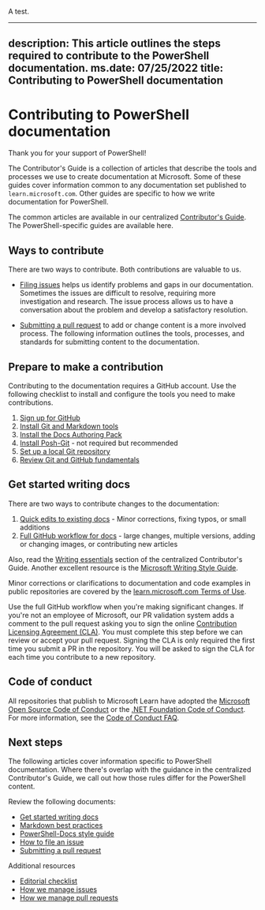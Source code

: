 A test.

---
description: This article outlines the steps required to contribute to the PowerShell documentation.
ms.date: 07/25/2022
title: Contributing to PowerShell documentation
---
# Contributing to PowerShell documentation

Thank you for your support of PowerShell!

The Contributor's Guide is a collection of articles that describe the tools and processes we use to
create documentation at Microsoft. Some of these guides cover information common to any
documentation set published to `learn.microsoft.com`. Other guides are specific to how we write
documentation for PowerShell.

The common articles are available in our centralized [Contributor's Guide][1]. The
PowerShell-specific guides are available here.

## Ways to contribute

There are two ways to contribute. Both contributions are valuable to us.

- [Filing issues][2] helps us identify problems and gaps in our documentation. Sometimes the issues
  are difficult to resolve, requiring more investigation and research. The issue process allows us
  to have a conversation about the problem and develop a satisfactory resolution.

- [Submitting a pull request][3] to add or change content is a more involved process. The following
  information outlines the tools, processes, and standards for submitting content to the
  documentation.

## Prepare to make a contribution

Contributing to the documentation requires a GitHub account. Use the following checklist to install
and configure the tools you need to make contributions.

1. [Sign up for GitHub][4]
1. [Install Git and Markdown tools][5]
1. [Install the Docs Authoring Pack][6]
1. [Install Posh-Git][7] - not required but recommended
1. [Set up a local Git repository][8]
1. [Review Git and GitHub fundamentals][9]

## Get started writing docs

There are two ways to contribute changes to the documentation:

1. [Quick edits to existing docs][10] - Minor corrections, fixing typos, or small additions
1. [Full GitHub workflow for docs][11] - large changes, multiple versions, adding or changing
   images, or contributing new articles

Also, read the [Writing essentials][12] section of the centralized Contributor's Guide. Another
excellent resource is the [Microsoft Writing Style Guide][13].

Minor corrections or clarifications to documentation and code examples in public repositories are
covered by the [learn.microsoft.com Terms of Use][14].

Use the full GitHub workflow when you're making significant changes. If you're not an employee of
Microsoft, our PR validation system adds a comment to the pull request asking you to sign the online
[Contribution Licensing Agreement (CLA)][15]. You must complete this step before we can review or
accept your pull request. Signing the CLA is only required the first time you submit a PR in the
repository. You will be asked to sign the CLA for each time you contribute to a new repository.

## Code of conduct

All repositories that publish to Microsoft Learn have adopted the
[Microsoft Open Source Code of Conduct][16] or the
[.NET Foundation Code of Conduct][17]. For more
information, see the [Code of Conduct FAQ][18].

## Next steps

The following articles cover information specific to PowerShell documentation. Where there's overlap
with the guidance in the centralized Contributor's Guide, we call out how those rules differ for the
PowerShell content.

Review the following documents:

- [Get started writing docs][19]
- [Markdown best practices][21]
- [PowerShell-Docs style guide][22]
- [How to file an issue][2]
- [Submitting a pull request][20]

Additional resources

- [Editorial checklist][23]
- [How we manage issues][24]
- [How we manage pull requests][25]

<!--link references-->
[1]: /contribute/
[2]: file-an-issue.md
[3]: pull-requests.md
[4]: /contribute/get-started-setup-github
[5]: /contribute/get-started-setup-tools
[6]: /contribute/how-to-write-docs-auth-pack
[7]: https://www.powershellgallery.com/packages/posh-git
[8]: /contribute/get-started-setup-local
[9]: /contribute/git-github-fundamentals
[10]: /contribute/#quick-edits-to-existing-documents
[11]: /contribute/how-to-write-workflows-major
[12]: /contribute/style-quick-start
[13]: /style-guide/welcome/
[14]: /legal/termsofuse
[15]: https://cla.microsoft.com/
[16]: https://opensource.microsoft.com/codeofconduct/
[17]: https://dotnetfoundation.org/code-of-conduct
[18]: https://opensource.microsoft.com/codeofconduct/faq/
[19]: get-started-writing.md
[20]: pull-requests.md
[21]: general-markdown.md
[22]: powershell-style-guide.md
[23]: editorial-checklist.md
[24]: managing-issues.md
[25]: managing-pull-requests.md
